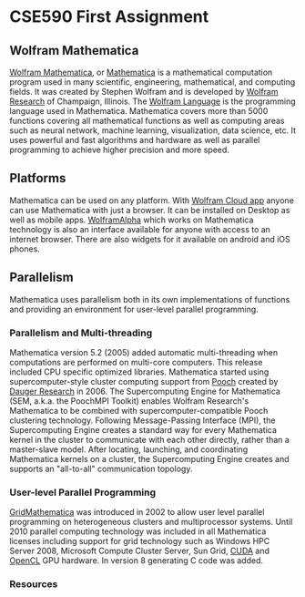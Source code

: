 # CSE590 First Assignment

## Wolfram Mathematica

[Wolfram Mathematica](https://www.wolfram.com/mathematica/), or [Mathematica](https://www.wolfram.com/mathematica/) is a mathematical computation program used in many scientific, engineering, mathematical, and computing fields. It was created by Stephen Wolfram and is developed by [Wolfram Research](http://www.wolfram.com/company/) of Champaign, Illinois. The [Wolfram Language](https://www.wolfram.com/language/) is the programming language used in Mathematica.
Mathematica covers more than 5000 functions covering all mathematical functions as well as computing areas such as neural network, machine learning, visualization, data science, etc. It uses powerful and fast algorithms and hardware as well as parallel programming to achieve higher precision and more speed.

## Platforms
Mathematica can be used on any platform. With [Wolfram Cloud app](https://itunes.apple.com/us/app/wolfram-cloud/id978701305) anyone can use Mathematica with just a browser. It can be installed on Desktop as well as mobile apps. [WolframAlpha](https://www.wolframalpha.com/) which works on Mathematica technology is also an interface available for anyone with access to an internet browser. There are also widgets for it available on android and iOS phones.

## Parallelism
Mathematica uses parallelism both in its own implementations of functions and providing an environment for user-level parallel programming.

### Parallelism and Multi-threading
Mathematica version 5.2 (2005) added automatic multi-threading when computations are performed on multi-core computers. This release included CPU specific optimized libraries.
Mathematica started using supercomputer-style cluster computing support from [Pooch](http://daugerresearch.com/pooch/whatis.shtml) created by [Dauger Research](http://daugerresearch.com/index.shtml) in 2006. The Supercomputing Engine for Mathematica (SEM, a.k.a. the PoochMPI Toolkit) enables Wolfram Research's Mathematica to be combined with supercomputer-compatible Pooch clustering technology.  Following Message-Passing Interface (MPI), the Supercomputing Engine creates a standard way for every Mathematica kernel in the cluster to communicate with each other directly, rather than a master-slave model. After locating, launching, and coordinating Mathematica kernels on a cluster, the Supercomputing Engine creates and supports an "all-to-all" communication topology.

### User-level Parallel Programming
[GridMathematica](https://www.wolfram.com/gridmathematica/) was introduced in 2002 to allow user level parallel programming on heterogeneous clusters and multiprocessor systems. Until 2010 parallel computing technology was included in all Mathematica licenses including support for grid technology such as Windows HPC Server 2008, Microsoft Compute Cluster Server, Sun Grid, [CUDA](https://en.wikipedia.org/wiki/CUDA) and [OpenCL](https://en.wikipedia.org/wiki/OpenCL) GPU hardware. In version 8 generating C code was added.



### Resources


